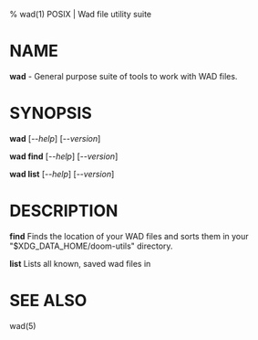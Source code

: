 % wad(1) POSIX | Wad file utility suite

NAME
====

**wad** - General purpose suite of tools to work with WAD files.

SYNOPSIS
========

**wad** [*\-\-help*] [*\-\-version*]

**wad find** [*\-\-help*] [*\-\-version*]

**wad list**  [*\-\-help*] [*\-\-version*]


DESCRIPTION
===========

**find**
Finds the location of your WAD files and sorts them in your
"$XDG_DATA_HOME/doom-utils" directory.

**list**
Lists all known, saved wad files in

SEE ALSO
========

wad(5)
